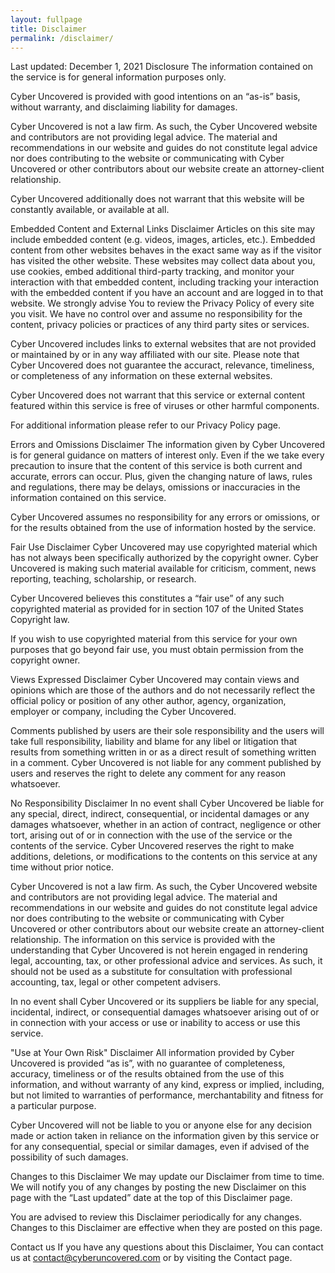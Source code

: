 ```yaml
---
layout: fullpage
title: Disclaimer
permalink: /disclaimer/
---
```


Last updated: December 1, 2021
Disclosure
The information contained on the service is for general information purposes only.

Cyber Uncovered is provided with good intentions on an “as-is” basis, without warranty, and disclaiming liability for damages.

Cyber Uncovered is not a law firm. As such, the Cyber Uncovered website and contributors are not providing legal advice. The material and recommendations in our website and guides do not constitute legal advice nor does contributing to the website or communicating with Cyber Uncovered or other contributors about our website create an attorney-client relationship.

Cyber Uncovered additionally does not warrant that this website will be constantly available, or available at all.

Embedded Content and External Links Disclaimer
Articles on this site may include embedded content (e.g. videos, images, articles, etc.). Embedded content from other websites behaves in the exact same way as if the visitor has visited the other website. These websites may collect data about you, use cookies, embed additional third-party tracking, and monitor your interaction with that embedded content, including tracking your interaction with the embedded content if you have an account and are logged in to that website. We strongly advise You to review the Privacy Policy of every site you visit. We have no control over and assume no responsibility for the content, privacy policies or practices of any third party sites or services.

Cyber Uncovered includes links to external websites that are not provided or maintained by or in any way affiliated with our site. Please note that Cyber Uncovered does not guarantee the accuract, relevance, timeliness, or completeness of any information on these external websites.

Cyber Uncovered does not warrant that this service or external content featured within this service is free of viruses or other harmful components.

For additional information please refer to our Privacy Policy page.

Errors and Omissions Disclaimer
The information given by Cyber Uncovered is for general guidance on matters of interest only. Even if the we take every precaution to insure that the content of this service is both current and accurate, errors can occur. Plus, given the changing nature of laws, rules and regulations, there may be delays, omissions or inaccuracies in the information contained on this service.

Cyber Uncovered assumes no responsibility for any errors or omissions, or for the results obtained from the use of information hosted by the service.

Fair Use Disclaimer
Cyber Uncovered may use copyrighted material which has not always been specifically authorized by the copyright owner. Cyber Uncovered is making such material available for criticism, comment, news reporting, teaching, scholarship, or research.

Cyber Uncovered believes this constitutes a “fair use” of any such copyrighted material as provided for in section 107 of the United States Copyright law.

If you wish to use copyrighted material from this service for your own purposes that go beyond fair use, you must obtain permission from the copyright owner.

Views Expressed Disclaimer
Cyber Uncovered may contain views and opinions which are those of the authors and do not necessarily reflect the official policy or position of any other author, agency, organization, employer or company, including the Cyber Uncovered.

Comments published by users are their sole responsibility and the users will take full responsibility, liability and blame for any libel or litigation that results from something written in or as a direct result of something written in a comment. Cyber Uncovered is not liable for any comment published by users and reserves the right to delete any comment for any reason whatsoever.

No Responsibility Disclaimer
In no event shall Cyber Uncovered be liable for any special, direct, indirect, consequential, or incidental damages or any damages whatsoever, whether in an action of contract, negligence or other tort, arising out of or in connection with the use of the service or the contents of the service. Cyber Uncovered reserves the right to make additions, deletions, or modifications to the contents on this service at any time without prior notice.

Cyber Uncovered is not a law firm. As such, the Cyber Uncovered website and contributors are not providing legal advice. The material and recommendations in our website and guides do not constitute legal advice nor does contributing to the website or communicating with Cyber Uncovered or other contributors about our website create an attorney-client relationship. The information on this service is provided with the understanding that Cyber Uncovered is not herein engaged in rendering legal, accounting, tax, or other professional advice and services. As such, it should not be used as a substitute for consultation with professional accounting, tax, legal or other competent advisers.

In no event shall Cyber Uncovered or its suppliers be liable for any special, incidental, indirect, or consequential damages whatsoever arising out of or in connection with your access or use or inability to access or use this service.

"Use at Your Own Risk" Disclaimer
All information provided by Cyber Uncovered is provided “as is”, with no guarantee of completeness, accuracy, timeliness or of the results obtained from the use of this information, and without warranty of any kind, express or implied, including, but not limited to warranties of performance, merchantability and fitness for a particular purpose.

Cyber Uncovered will not be liable to you or anyone else for any decision made or action taken in reliance on the information given by this service or for any consequential, special or similar damages, even if advised of the possibility of such damages.

Changes to this Disclaimer
We may update our Disclaimer from time to time. We will notify you of any changes by posting the new Disclaimer on this page with the “Last updated” date at the top of this Disclaimer page.

You are advised to review this Disclaimer periodically for any changes. Changes to this Disclaimer are effective when they are posted on this page.

Contact us
If you have any questions about this Disclaimer, You can contact us at contact@cyberuncovered.com or by visiting the Contact page.